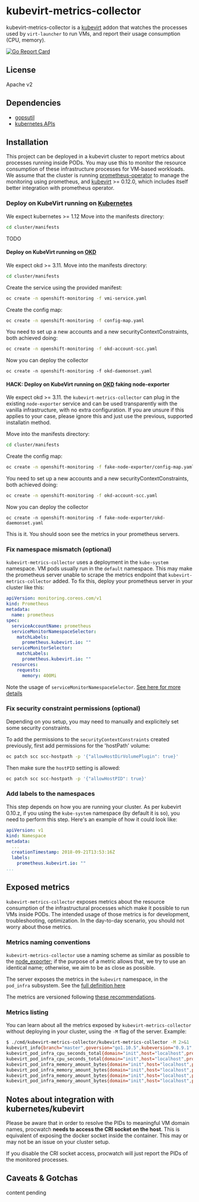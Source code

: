 # kubevirt-metrics-collector

kubevirt-metrics-collector is a [kubevirt](http://kubevirt.io) addon that watches the processes used by `virt-launcher` to run VMs, and report their usage consumption (CPU, memory).

[![Go Report Card](https://goreportcard.com/badge/github.com/fromanirh/kubevirt-metrics-collector)](https://goreportcard.com/report/github.com/fromanirh/kubevirt-metrics-collector)

## License

Apache v2

## Dependencies

* [gopsutil](https://github.com/shirou/gopsutil)
* [kubernetes APIs](https://github.com/kubernetes/kubernetes)


## Installation

This project can be deployed in a kubevirt cluster to report metrics about processes running inside PODs.
You may use this to monitor the resource consumption of these infrastructure processes for VM-based workloads.
We assume that the cluster is running [prometheus-operator](https://github.com/coreos/prometheus-operator/blob/master/Documentation/user-guides/getting-started.md) to manage the monitoring using prometheus,
and [kubevirt](https://github.com/kubevirt/kubevirt/releases/tag/v0.12.0) >= 0.12.0, which includes itself better integration with prometheus operator.

### Deploy on KubeVirt running on [Kubernetes](https://kubernetes.io/)

We expect kubernetes >= 1.12
Move into the manifests directory:
```bash
cd cluster/manifests
```

TODO

#### Deploy on KubeVirt running on [OKD](https://www.okd.io/)

We expect okd >= 3.11.
Move into the manifests directory:
```bash
cd cluster/manifests
```

Create the service using the provided manifest:
```bash
oc create -n openshift-monitoring -f vmi-service.yaml
```

Create the config map:
```bash
oc create -n openshift-monitoring -f config-map.yaml
```

You need to set up a new accounts and a new securityContextConstraints, both achieved doing:
```bash
oc create -n openshift-monitoring -f okd-account-scc.yaml
```

Now you can deploy the collector
```
oc create -n openshift-monitoring -f okd-daemonset.yaml
```

#### HACK: Deploy on KubeVirt running on [OKD](https://www.okd.io/) faking node-exporter

We expect okd >= 3.11.
the `kubevirt-metrics-collector` can plug in the existing `node-exporter` service and can
be used transparently with the vanilla infrastructure, with no extra configuration.
If you are unsure if this applies to your case, please ignore this and just use the previous,
supported installatin method.

Move into the manifests directory:
```bash
cd cluster/manifests
```

Create the config map:
```bash
oc create -n openshift-monitoring -f fake-node-exporter/config-map.yaml
```

You need to set up a new accounts and a new securityContextConstraints, both achieved doing:
```bash
oc create -n openshift-monitoring -f okd-account-scc.yaml
```

Now you can deploy the collector
```
oc create -n openshift-monitoring -f fake-node-exporter/okd-daemonset.yaml
```

This is it. You should soon see the metrics in your prometheus servers.

### Fix namespace mismatch (optional)
`kubevirt-metrics-collector` uses a deployment in the `kube-system` namespace. VM pods usually run in the `default` namespace.
This may make the prometheus server unable to scrape the metrics endpoint that `kubevirt-metrics-collector` added.
To fix this, deploy your prometheus server in your cluster like this:
```yaml
apiVersion: monitoring.coreos.com/v1
kind: Prometheus
metadata:
  name: prometheus
spec:
  serviceAccountName: prometheus
  serviceMonitorNamespaceSelector:
    matchLabels:
      prometheus.kubevirt.io: ""
  serviceMonitorSelector:
    matchLabels:
      prometheus.kubevirt.io: ""
  resources:
    requests:
      memory: 400Mi

```
Note the usage of `serviceMonitorNamespaceSelector`. [See here for more details](https://github.com/coreos/prometheus-operator/issues/1331)

### Fix security constraint permissions (optional)
Depending on you setup, you may need to manually and explicitely set some security constraints.

To add the permissions to the `securityContextConstraints` created previously, first add permissions for the 'hostPath' volume:
```bash
oc patch scc scc-hostpath -p '{"allowHostDirVolumePlugin": true}'
```

Then make sure the `hostPID` setting is allowed:
```bash
oc patch scc scc-hostpath -p '{"allowHostPID": true}'
```

### Add labels to the namespaces
This step depends on how you are running your cluster. As per kubevirt 0.10.z, if you using the `kube-system` namespace (by default it is so), you need to perform this step.
Here's an example of how it could look like:
```yaml
apiVersion: v1
kind: Namespace
metadata:
  ...
  creationTimestamp: 2018-09-21T13:53:16Z
  labels:
    prometheus.kubevirt.io: ""
...
```

## Exposed metrics

`kubevirt-metrics-collector` exposes metrics about the resource consumption of the infrastructural processes which make it possible
to run VMs inside PODs. The intended usage of those metrics is for development, troubleshooting, optimization. In the day-to-day
scenario, you should not worry about those metrics.

### Metrics naming conventions

`kubevirt-metrics-collector` use a naming scheme as similar as possible to the [node_exporter](https://github.com/prometheus/node_exporter);
if the purpose of a metric allows that, we try to use an identical name; otherwise, we aim to be as close as possible.

The server exposes the metrics in the `kubevirt` namespace, in the `pod_infra` subsystem. See the [full definition here](https://github.com/fromanirh/kubevirt-metrics-collector/blob/master/pkg/monitoring/processes/prometheus/prometheus.go#L42)

The metrics are versioned following [these recommendations](https://www.robustperception.io/exposing-the-software-version-to-prometheus).

### Metrics listing

You can learn about all the metrics exposed by `kubevirt-metrics-collector` without deploying in your cluster, using the `-M` flag of the server.
Example:
```bash
$ ./cmd/kubevirt-metrics-collector/kubevirt-metrics-collector -M 2>&1 | grep -v '^#' | grep kube
kubevirt_info{branch="master",goversion="go1.10.5",kubeversion="0.9.1",revision="566d93d",version="1"} 1
kubevirt_pod_infra_cpu_seconds_total{domain="init",host="localhost",process="kubevirt-metrics-collector",type="system"} 0
kubevirt_pod_infra_cpu_seconds_total{domain="init",host="localhost",process="kubevirt-metrics-collector",type="user"} 0
kubevirt_pod_infra_memory_amount_bytes{domain="init",host="localhost",process="kubevirt-metrics-collector",type="dirty"} 5.6410112e+07
kubevirt_pod_infra_memory_amount_bytes{domain="init",host="localhost",process="kubevirt-metrics-collector",type="resident"} 1.2054528e+07
kubevirt_pod_infra_memory_amount_bytes{domain="init",host="localhost",process="kubevirt-metrics-collector",type="shared"} 1.009664e+07
kubevirt_pod_infra_memory_amount_bytes{domain="init",host="localhost",process="kubevirt-metrics-collector",type="virtual"} 4.80759808e+08
```

## Notes about integration with kubernetes/kubevirt

Please be aware that in order to resolve the PIDs to meaningful VM domain names, procwatch **needs to access the CRI socket on the host**.
This is equivalent of exposing the docker socket inside the container. This may or may not be an issue on your cluster setup.

If you disable the CRI socket access, procwatch will just report the PIDs of the monitored processes.


## Caveats & Gotchas

content pending
